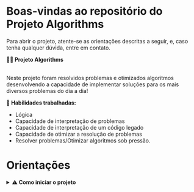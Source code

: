 # Boas-vindas ao repositório do Projeto Algorithms

Para abrir o projeto, atente-se as orientações descritas a seguir, e, caso tenha qualquer dúvida, entre em contato.

<summary><strong>👨‍💻 Projeto Algorithms</strong></summary><br  />

Neste projeto foram resolvidos problemas e otimizados algoritmos desenvolvendo a capacidade de implementar soluções para os mais diversos problemas do dia a dia! 

<strong>🚵 Habilidades trabalhadas:</strong>

<ul>


<li>Lógica</li>
<li>Capacidade de interpretação de problemas</li>
<li>Capacidade de interpretação de um código legado</li>
<li>Capacidade de otimizar a resolução de problemas</li>
<li>Resolver problemas/Otimizar algoritmos sob pressão.</li>

</ul>

</details>


# Orientações

<details>

<summary><strong>⚠ Como iniciar o projeto</strong></summary><br  />

  

1. Clone o repositório

  

- Use o comando: `git clone git@github.com:AntunesGean/algorithms.git`

- Entre na pasta do repositório que você acabou de clonar:

-  `cd algorithms`

  

2. Crie o ambiente virtual para o projeto

  

-  `python3 -m venv .venv && source .venv/bin/activate`

3. Instale as dependências

  

-  `python3 -m pip install -r dev-requirements.txt`

4. E está pronto para usar e testar!
